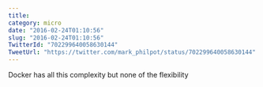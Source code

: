 ```yaml
---
title: 
category: micro
date: "2016-02-24T01:10:56"
slug: "2016-02-24T01:10:56"
TwitterId: "702299640058630144"
TweetUrl: "https://twitter.com/mark_philpot/status/702299640058630144"
---
```


Docker has all this complexity but none of the flexibility
